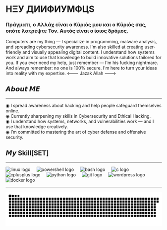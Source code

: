 # HΞУ ДИИФИУMФЦS

### Πράγματι, ο Αλλάχ είναι ο Κύριός μου και ο Κύριός σας, οπότε λατρέψτε Τον. Αυτός είναι ο ίσιος δρόμος.

Computers are my thing — I specialize in programming, malware analysis, and spreading cybersecurity awareness. I'm also skilled at creating user-friendly and visually appealing digital content. I understand how systems work and aim to use that knowledge to build innovative solutions tailored for you. If you ever need my help, just remember — I'm his fucking nightmare. And always remember: no one is 100% secure. I'm here to turn your ideas into reality with my expertise.
<--- Jazak Allah --->


## 𝘼𝙗𝙤𝙪𝙩 𝙈𝙀
-------------
  ◉ I spread awareness about hacking and help people safeguard themselves online.  
  ◉ Currently sharpening my skills in Cybersecurity and Ethical Hacking.  
  ◉ I understand how systems, networks, and vulnerabilities work — and I use that knowledge creatively.  
  ◉ I’m committed to mastering the art of cyber defense and offensive security.


## 𝙈𝙮 Skill[SET]
-------------

<div align="left">
  <img src="https://cdn.jsdelivr.net/gh/devicons/devicon/icons/linux/linux-original.svg" height="40" alt="linux logo" />
  <img width="12" />
  <img src="https://skillicons.dev/icons?i=powershell" height="40" alt="powershell logo" />
  <img width="12" />
  <img src="https://skillicons.dev/icons?i=bash" height="40" alt="bash logo" />
  <img width="12" />
  <img src="https://cdn.jsdelivr.net/gh/devicons/devicon/icons/c/c-original.svg" height="40" alt="c logo" />
  <img width="12" />
  <img src="https://cdn.jsdelivr.net/gh/devicons/devicon/icons/cplusplus/cplusplus-original.svg" height="40" alt="cplusplus logo" />
  <img width="12" />
  <img src="https://cdn.jsdelivr.net/gh/devicons/devicon/icons/python/python-original.svg" height="40" alt="python logo" />
  <img width="12" />
  <img src="https://cdn.jsdelivr.net/gh/devicons/devicon/icons/git/git-original.svg" height="40" alt="git logo" />
  <img width="12" />
  <img src="https://skillicons.dev/icons?i=wordpress" height="40" alt="wordpress logo" />
  <img width="12" />
  <img src="https://cdn.jsdelivr.net/gh/devicons/devicon/icons/docker/docker-original.svg" height="40" alt="docker logo" />
</div>

---

![Snake animation](https://raw.githubusercontent.com/NightmareLynx/NightmareLynx/output/snake.svg)
